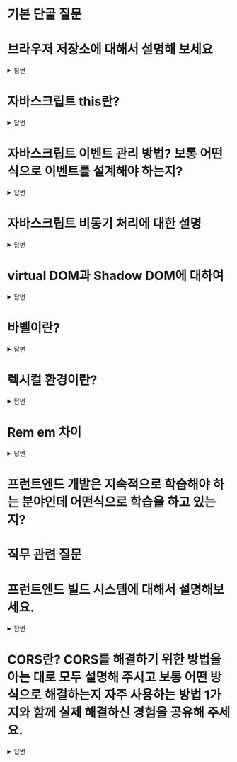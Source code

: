 # 기본 단골 질문

# 브라우저 저장소에 대해서 설명해 보세요
<details>
<summary>답변</summary>

* 로컬 스토리지와 세션 스토리지는 HTML5에서 추가된 저장소로 key와 value를 저장할 수 있다.
* 로컬 스토리지는 사용자가 지우지 않으면 브라우저에 계속 남는다.  (만료 기간 지정) 5MB
* 세션 스토리지는 브라우저 닫으면 지워짐 
  * 세션은 방문자가 웹서버에 접속해있는 상태를 하나의 단위로 보고 그것을 세션이라고 함.
* 쿠키는 로컬 스토리지와 세션 스토리지 이전의 브라우저의 저장소 역할을 했고, 만료기한이 있는 저장소이다. 동일하게 key와 value로 저장, 용량이 더 작다. 약 4KB
  * 쿠키는 브라우저에 저장되고, 세션은 접속중인 웹서버에 저장된다.
  * 보안, 쿠키 취약, 세션 비교적 좋음
  * 속도, 쿠키 빠름, 세션 느림

* 캐시 - 데이터나 값을 미리 복사해 놓는 임시 장소, 캐시는 캐시의 접근 시간에 비해 원래 데이터를 접근하는 시간이 오래 걸리는 경우나 값을 다시 계산하는 시간을 절약하고 싶은 경우에 사용
  * 브라우저에 저장된 캐시는 네트워크 사이 주고 받는 데이터를 캐시해 놓는 것이 흔하다. (headers, body 등...)
  * 최근 방문한 사이트를 캐시에 저장해두거나, 인터넷 제공업체들과 대규모 네트워크에서 인기있는 웹페이지의 캐시를 프록시 서버에 저장해서 빠르게 응답해서 네트워크 대역폭을 아낀다.

* 쿠키, 세션 flow
  * 브라우저가 서버에 로그인 요청
  * 서버에서 세션확인 후 브라우저에 세션 정보의 ID값을 쿠키에 포함하여 보냄 (상황에 따라 보내는 정보 다름)
  * 쿠키를 전달받은 브라우저는, 앞으로 같은 도메인에 접속 요청을 보낼 경우, Header에 쿠키 포함
  * 인증 권한이 필요한 다른 요청을 서버로 보냄
  * 서버는 쿠키에 저장된 세션 ID를 이용해서 사용자 인증 정보 검증
    * 검증 통과시, 요청 정상 처리 진행 후 응답
    * 검증 실패시, 요청 오류 처리 진행 후 응답

* JWT flow
  * 클라이언트에서 서버로 사용자 정보와 함께 로그인 요청
  * 서버에서는 사용자 정보 검증 후 토큰 발급
  * 클라이언트에서 토큰을 보관하고, 사용자 인증이 필요한 요청을 보낼때 토큰을 함께 보냄
    * 일반적으로 헤더에 추가해서 보냄.
  * 서버에서 토큰을 이용해서 사용자 검증 이후 요청에 대한 처리 진행
  * 장점
    * 서버측 작업이 stateless
    * 클라이언트가 토큰 관리해서, 서버의 스케일링이 더 쉽다.
    * Cross Domain 이슈 관계없이 검증
  * 단점
    * 토큰 도난 이슈, 토큰의 유효 기간을 짧게 설정하고 자주 갱신해야한다.
    * Cross Site Scripting (XSS)에 대한 위험이 있다. 
  

ex) 로컬 스토리지, 세션 스토리지, 쿠키 각각 설명
ex) 로컬 스토리지와 쿠키의 차이점 설명
웹스토리지를 아는지 ⇒ 세션스토리지와 로컬 스토리지 차이
쿠키와 세션 차이
</details>

# 자바스크립트 this란?
<details>
<summary>답변</summary>

* 자신이 속한 객체 또는 자신이 생성할 인스턴스를 가리키는 자기 참조 변수이다.
* 4가지 함수가 호출되는 방식에 따라서 this가 가리키는 것이 달라진다.
  1. 일반 함수 호출시 - global, window(browser에선) 전역객체 / undefined (use strict 모드시)
  2. 메서드로 호출시, dot notation - 메서드를 호출하는 객체를 가리킨다.
  3. 생성자 함수에서 호출시 - 생성자 함수를 가리킴
  4. call, apply, bind를 이용한 binding - 특정객체에 바인딩된 this를 가리킴
* call, bind, apply를 통해서 this를 바인딩할 수 있다.
* 화살표함수내에서 가리키는 this는 상위 컨텍스트에 있는 함수의 this이다.
</details>

# 자바스크립트 이벤트 관리 방법? 보통 어떤 식으로 이벤트를 설계해야 하는지?
<details>
<summary>답변</summary>

* 이벤트 캡쳐링은 부모에서 발생한 이벤트가 자식으로 전해지는 것 (캡쳐링 사용하는 일은 거의 없다.)
  * addEventListener(..., {capture: true}) 캡쳐링단계에서 핸들러 동작, false가 디폴트값
* 버블링이란, 이벤트가 발생했을 때 부모로 전달되어가는 것, 즉 자식에서 부모로 전파 
  * event.stopPropagation()으로 이벤트 버블링을 막을 수 있다.
* 이벤트 위임(Event Delegation)이란 상위 요소에서 하위 요소의 이벤트를 제어하는 방식을 말합니다.
ex) 이벤트 캡처링 & 버블링
ex) 이벤트 등록 & 해제
ex) 이벤트 위임 방식 등
</details>

# 자바스크립트 비동기 처리에 대한 설명
<details>
<summary>답변</summary>

* JS에서 비동기처리는 콜백함수, Promise 그리고 async/await가 있습니다.
* 초기 비동기 처리 방식인 콜백함수는 다수의 중첩으로 발생되는 콜백헬이나 에러처리가 힘들다는 단점이 있습니다.
* 이러한 단점을 보완하기 위해서 ES6부터 도입된 Promise는 pending, fulfilled 그리고 Rejected 상태를 갖고 비동기 처리를 합니다.
* 더 읽기 좋고 이해하기 좋은 흐름을 위해서 async/await이 es8에 도입해서 비동기 처리가 있는 하는 함수 앞에 async를 붙히고 비동기 처리 하는 코드 앞에 await를 붙혀서 사용합니다.
* 최신 업데이트로 async없이 await만으로도 비동기 처리할 수 있게 됐습니다.

* 자바스크립트의 비동기처리란, 특정 코드의 연산이 끝날 때까지 코드의 실행을 멈추지 않고, 다음 코드를 먼저 실행하는 방식
* 콜백함수는 JS에서 비동기처리를 위해 사용되는 패턴, 함수의 처리 순서를 보장하기 위해 함수를 중첩해서 사용되는 경우 콜백헬이 발생할 수 있고, 에러처리가 힘들다.
* 프로미스는 es6부터 콜백의 단점들을 보완하기 위해 만든 비동기 처리에 사용되는 객체
  * 비동기 처리에 성공하면 resolve 메소드 호출
  * 비동기 처리에 실패하면 reject 메소드 호출
  * 후속처리 메소드로 then, catch가 있다.
* 비동기 처리가 있는 함수 앞부분에 async를 붙히고, 함수 내부 Promise 앞부분에 await를 붙혀서 동기적인 흐름을 내부에서 만들 수 있다.
* 자바스크립트 엔진은 싱글 스레드임에도 비동기 처리를 할 수있는 이유는, 자바스크립트 엔진이 구동하는 환경인 브라우저나 Node.js가 태스크 큐와 이벤트 루프를 이용해서 멀티 스레드 환경에서 비동기처리하기 떄문이다.
ex) 콜백, 프로미스, async await
ex) 비동기 처리의 특성 및 에러 처리 방법?
</details>

# virtual DOM과 Shadow DOM에 대하여
<details>
<summary>답변</summary>

  * virtual DOM은 UI의 이상적인 또는 가상적인 표현을 메모리에 저장하고 React DOM과 같은 라이브러리에 의해 실제 DOM과 동기화하는 프로그래밍 개념입니다.
  * React에서 새로 렌더링해야될 때 새롭게 그린 virtual DOM과 이전 virtual DOM을 비교해서 바뀐 부분만 렌더링합니다.
  * Shadow DOM은 숨겨진 DOM트리가 통상적인 DOM트리 요소에 부착하는 방법을 제공합니다.
    * 숨겨진 DOM트리로, HTML상에 나타나지 않는다.
    * DOM은 마크업 문서에서 나타나는 여러가지 요소들과 텍스트 문자열을 나타내는 연결된 노드들의 트리같은 구조를 말합니다.
      * 웹의 document를 구성하는 structure와 content를 나타내는 데이터
      * 웹 다큐먼트를 위한 프로그래밍 인터페이스, 노드나 object로 나타내는데, 프로그래밍 언어가 이를 통해서 조작할 수 있다.
      * 마크업 언어는 문서가 화면에 표시되는 형식을 나타내거나 데이터의 논리적인 구조를 명시하기 위한 규칙들을 정의한 언어이다.
        * 예시 - HTML, 마크다운, style태그 

  * React Fiber는 React16에서의 새로운 조정(Reconciliation)엔진, 프로그램의 주요 목표는 virtual DOM의 증분 렌더링을 활성화 하는 것입니다.
</details>

# 바벨이란?
<details>
<summary>답변</summary>

  * 바벨은 자바스크립트 컴파일러로 주로 ES6+를 예전 버전으로 바꿔주는 역할을 한다.
  * 자바스크립트 최신 문법을 지원하지 않는 브라우저 환경에서 (IE나 예전 브라우저들) JS최신 문법을 지원하는 문법으로 변경해주는 것
  * 주 역할
    * 문법 변환 (transform syntax)
    * Polyfill features that are missing in your target environment (through a third-party polyfill such as core-js)
    * source code 변환

  ## 폴리필이란?
  
    * 웹 개발에서 기능을 지원하지 않는 웹 브라우저상의 기능을 구현하는 코드

</details>

# 렉시컬 환경이란?
<details>
<summary>답변</summary>

* 모든 코드들은 실행 컨텍스트에서 관리가 되는데, 실행 컨텍스트 내부의 렉시컬환경에서 식별자와 스코프가 관리가 된다.
* 렉시컬 환경은 식별자들에 바인딩된 값, 그리고 상위 스코프에 대한 참조를 기록하는 자료구조로 실행 컨텍스트를 구성하는 컴포넌트 입니다.
* Environment Record, Outer Lexical Environment
* 렉시컬환경 설명 ⇒ 설명 후 렉시컬환경과 동적환경의 차이를 아느냐?

실행컨텍스트가 무엇인지 ⇒ 실행컨텍스트 안에는 어떻게 구성되어있는지
* 실행 컨텍스트는 소스코드를 평가하고, 소스코드들이 실행되기 위한 환경이다.
* stack으로 코드 실행 순서 관리를 구현했고, 식별자를 관리하는 렉시컬 스코프로 구성
* 실행 컨텍스트에는 variable object(함수 컨텍스트일 경우는 Activation Object), outerEnvironmentReference, thisValue 세가지 객체 프로퍼티를 가지고 있다.
* 스코프 체인이란, 해당 전역 또는 함수가 참조할 수 있는 변수, 함수 선언등의 정보를 담고 있는 전역 객체 또는 활성 객체의 리스트를 말함
  * 식별자의 유효범위를 안에서 바깥으로 차례대로 검색해 나가는 것, outerEnvironmentReference로 가능하게 한다.

</details>

# Rem em 차이
<details>
<summary>답변</summary>

  * 둘 다 font-size를 기준으로 크기가 측정되는 공통점이 있다.
  * font-size의 기준을 무엇으로 하는지가 둘의 차이
    * Rem은 Root, 최상위 요소의 font-size속성에 기준을 둔다. (html 요소)
    * em은 현재 사용되는 곳에서의 font-size속성에 기준을 둔다.
</details>

# 프런트엔드 개발은 지속적으로 학습해야 하는 분야인데 어떤식으로 학습을 하고 있는지?

# 직무 관련 질문

# 프런트엔드 빌드 시스템에 대해서 설명해보세요.
<details>
<summary>답변</summary>

  * Node.js란?
  * NPM이란?
  * ESLint란?
  * Prettier란?
  * 웹 태스크 매니저란?
</details>

# CORS란? CORS를 해결하기 위한 방법을 아는 대로 모두 설명해 주시고 보통 어떤 방식으로 해결하는지 자주 사용하는 방법 1가지와 함께 실제 해결하신 경험을 공유해 주세요.
<details>
<summary>답변</summary>

  * CORS란, Cross Origin Resource Sharing로 출처가(origin) 다른 자원에 접근 권한을 부여하도록 헤더를 통해 브라우저에 알려주는 방식입니다.
    * 예비요청 (preflight Request), 단순 요청 (Simple Request), 인증된 요청 (Credentialed Request) 3가지 방식이 있음.
    * HTML은 Cross-Origin 정책 따름 (link태그의 css 리소스 접근, img 태그 다른 리소스, iframe 등)
    * JS는 SOP 따름 (XMLHttpRequest, Fetch API 등 script태그 내 동일 origin, 다른 도메인은 보안상 제한)
  * CORS 에러 해결방법
    * 응답 헤더에 Access-Control-Allow-Origin에 해당 출처 리소스를 적어서 접근을 허용한다. (express의 res.header에 다른 곳 리소스 적음)
    * Proxy Server를 이용하는 방식 (프록시 서버를 거쳐서 본 서버에 오게 되면, proxy는 동일 출처라서 가능)
    * JSONP방식, SOP (Same Origin Policy) 적용대상에서 제외되는 <script src= "..." >로 추가하는 방법 (예전 방식)
    * Chrome 확장프로그램 이용
  
  * Origin이란, Protocol + Host + Port를 말한다. Origin이 같아야 동일 출처로 인식
    * Protocol: https:// 
    * Host: www.youngun.com
    * Port: 3000, 8080 ....

</details>

# 클로저가 무엇인지 

<details>
<summary>답변</summary>

* 클로저는 함수가 생성될 당시의 외부 변수를 기억하고, 생성 이후에도 외부 변수에 접근할 수 있는 함수를 의미합니다.
* JS에서는 모든 함수가 클로저가 된다.([[Environment]] 프로퍼티로, new Function은 전역으로 설정되어있어서 클로저 불가)
* 함수가 정의될때, Environment 프로퍼티가 생성되고 이 값에 외부 스코프가 저장된다.

```
export function useState<S>(
  initialState: (() => S) | S,
): [S, Dispatch<BasicStateAction<S>>] {
  const dispatcher = resolveDispatcher();
  return dispatcher.useState(initialState);
}

function resolveDispatcher() {
  const dispatcher = ReactCurrentDispatcher.current;
  if (__DEV__) {
    if (dispatcher === null) {
      console.error(
  
      );
    }
  }
  return ((dispatcher: any): Dispatcher);
}

const ReactCurrentDispatcher = {
  /**
   * @internal
   * @type {ReactComponent}
   */
  current: (null: null | Dispatcher),
};

```
* 리액트에서는 useState에서 클로저가 사용된다.
* 전역에 선언된 current에 변수를 담아서, 외부에 선언된 이 값에 접근에서 이전 값을 가져오고, 변경된 상태로 관리한다.
* 함수형 컴포넌트도 동일하게 함수이기때문에, 클로저를 통해서 정의됐을 당시에 접근할 수 있는 외부 상태값에 접근할 수 있다.
꼬리질문⇒ 리액트에서 클로저를 사용하는 부분이 무엇이 있을지 ⇒ useState라고 답했는데 useState함수 내부를 보았는지, 어떻게 구성되어있는지
</details>

# 제너레이터가 무엇인지?

<details>
<summary>답변</summary>

리덕스 사가가 제너레이터함수로 구성되어있다했는데 제너레이터는 무엇인지

* 제너레이터는 코드 블록의 실행을 일시 중지했다가 필요한 시점에 재개할 수 있는 특수한 함수를 말합니다.
  * 제너레이터는 함수 호출자에게 함수 실행의 제어권을 양도할 수 있다.
  * 제너레이터는 함수 호출자와 함수의 상태를 주고받을 수 있다.
  * 제너레이터 함수를 호출하면 제너레이터 객체를 반환한다. (제너레이터 객체는 이터러블이면서 이터레이터)
  * function* 로 정의하고 하나 이상의 yield 표현식을 포함 (*의 위치는 function 키워드와 함수 이름 사이라면 어디든 상관 없음)
</details>

# useState와 useRef의 차이

<details>
<summary>답변</summary>

* useState로 저장된 state값은 state가 변경됨에 따라서 렌더링이 된다.
* useRef는 .current 프로퍼티로 전달된 인자로 초기화된 변경가능한 ref객체를 반환하고, 반환된 객체는 컴포넌트의 전 생애주기를 통해 유지됨. .current값이 변경돼도 re-rendering이 되지 않는다.
  * useRef는 이름을 지어 접근하는 용도나 컴포넌트의 생애주기 내내
* state변경에 따른 re-rendering이 필요할 경우에는 useState를 사용하고 그렇지 않을 경우 useRef를 사용.

* useEffect와 useLayoutEffect의 차이
  * useEffect는 DOM을 그린 이후에 동작
  * useLayoutEffect는 DOM그려지기 전에 동작. 부드러운 사용자 경험 제공가능

</details>

# 리액트에서 리컨실레이션이 무엇인지

<details>
<summary>답변</summary>

* 리액트가 state나 props의 변경될때, 이전에 렌더링된 요소와 새로 렌더링된 요소의 차이를 virtual DOM으로 비교하여 실제 DOM을 업데이트하는 과정을 말한다.
* diffing 알고리즘을 사용해서 두 virtual DOM을 비교한다.
* key값을 index로 하면 성능 저하가 일어나는 이유
  * reconciliation을 할때, 상위부터 내려오면서 비교하게 되는데, 이때, key값을 index로 하면 순서가 바뀌어서 두 차이를 확인할 때 비효율이 생긴다.
  * key를 통해서 기존 트리와 변경 트리를 확인하기 떄문에.

</details>

# 웹팩이란? 모듈 번들러가 무엇인가요?

<details>
<summary>답변</summary>

  * 웹팩은 여러개로 나누어진 파일을 하나의 자바스크립트 코드로 압축하고 최적화해주는 가장 많이 사용되는 모듈 번들러 라이브러리 입니다.
  * 파일이 여러개 나누어지면, 웹페이지에서 나타낼때, 파일을 받기위해 여러번 통신해야되는 비용을 줄일 수 있습니다.
  * 여러 JS파일을 하나의 파일로 묶어서 한번에 가져올 수 있게 해주고, 최신 문법을 브라우저에서 쓸수 있게 해줍니다.

  * module이란?
    * 모듈은 재사용가능한 코드 조각들이다. 쉽게 이야기하면 .js파일
    * 모듈은 자신만의 스코프를 가지고(모듈 스코프), export, import 가능
    * 일반적으로 하나의 클래스나 특정 목적을 가진 복수 함수로 구성된 라이브러리이다.
  * bundler란?
    * 번들러는 css, js, 이미지 등의 파일을 묶어주는 것을 번들링이라고 하는데, 그 결과물을 번들이라 한다.
    * 그 일을 해주는 것을 번들러라고 한다.

</details>

# Virtual DOM이 뭔지 아시는지? 썼을 때의 장점?
  * (꼬리 질문) 브라우저 동작 원리 아는 만큼 설명

<details>
<summary>답변</summary>

  * virtudal DOM이란, React Reconciliation과정에서 효율적으로 변경된 부분을 확인하기 위해서 사용하는 DOM을 추상화한 가상 객체입니다.
  * 실제 DOM을 조작하여 렌더링이 자주 생기는 것보다 메모리상의 객체로 관리하는 virtual DOM을 사용해서 변경된 부분을 수정하고 그 부분만 실제 DOM에 적용시켜 한번만 렌더링시킵니다.

  * 브라우저 동작원리
    * HTML과 CSS를 파싱해서 DOM 트리와 CSSOM 트리로 변환시켜 둘을 합쳐서 렌더트리로 결합한다.
    * 렌더 트리를 기준으로 레이아웃 배치(리플로우)와 페인트 작업이 진행후 나타냅니다.

</details>

# 서버 사이드 렌더링과 싱글 페이지 애플리케이션의 차이점?
  * (꼬리 질문) 서버 사이드 렌더링이나 SPA로 각각 구현해 본 경험이 있는지?

<details>
<summary>답변</summary>

  * 서버 사이드 렌더링은 서버에서 즉시 렌더링 가능한 html파일을 만들어서 클라이언트에 전달되는 순간, 즉시 렌더링된다. (viewable)
    * 클라이언트에서 그 이후에 js파일을 다운받고, 다운 받아진 이후에 상호작용 가능해짐
    * SEO에 유리, 빠른 초기 로딩이 장점이지만, UX좋지 않음(화면 깜빡임)과 서버 부하가 있다는 단점
    * 주로 MPA(Multi Page Application)에서 사용
  * SPA는 인터랙션이 발생할 때마다 서버로부터 새로운 파일을 받아 해당 링크로 이동하여 페이지 전체를 새로 렌더링하는 전통적인 웹페이지 구성방식
    * 주로 CSR(Client Side Rendering)을 사용해서 구현한다.

</details>

# 웹 접근성과 시맨틱 마크업이란? 이 2가지를 지키기 위해 보통 어떤식으로 마크업을 작성하는지?

<details>
<summary>답변</summary>

  * 시맨틱 마크업이란 html 각 태그를 의미론적으로 적절하게 용도에 맞게 사용하는 것을 말합니다. 
  * header와 footer, main과 section, 독립적 컨텐츠에 article, 최상위 제목에 h1, 순서 목록 ul, li 내비게이션 nav
  * 이외도 strong과 b태그 중 태그 자체가 가지는 의미로 strong이 시맨틱 마크업에 적합하다.

  * 검색엔진이 시맨틱 마크업을 중요한 키워드로 간주하기 때문에, 검색엔진 최적화에 유리하다.
  * 뿐만아니라 시각에 불편함이 있는 분들에게또한 웹 접근성 측면에서도 좋다.
  * 가독성이 좋아 유지보수에 편리하다.

  * 웹 접근성이란, 장애를 가진 사람이나 갖지 않은 사람 모두가 웹사이트를 이용하게 하는 방식을 말합니다. 
  * 사이트가 올바르게 설계되고 개발되어야 모두가 동등하게 서비스를 이용할 수 있습니다.
</details>

# 자바스크립트 프레임워크를 써봤는지? 써봤다면 어떤 걸 쓰는지? 만약 쓴다면 쓰는 이유와 썼을 때의 장점?
# “기획 - 디자인 - API 개발 - 프런트엔드 개발”의 서비스 절차에서 프런트엔드 개발자의 역할은 무엇이라고 생각하는지?
# 프런트엔드 성능 최적화란? 프런트엔드 성능 최적화 경험이 있다면 자세하게 설명해달라.

# 백엔드 개발 경험이 있는가?
  * (꼬리 질문) REST API 구축 경험과 구현 관점에서의 간단한 REST API 설계 방식 설명해 보세요. 브라우저의 URL 요청을 받아서 서버의 데이터를 화면에 다시 뿌려주기까지의 백엔드 쪽의 플로우를 알고 있는지 확인하는 차원.
# 웹 서비스 배포 시스템 구축 경험?
  * (꼬리 질문) CI, CD가 무엇인지 아는지? 구축해본 경험 혹은 사용해본 경험이 있는지
# 테스트 자동화 경험? 단위 테스트 또는 E2E 코드를 작성해 본적이 있는지?
  * (꼬리 질문) 테스팅 라이브러리와 프레임워크에 특화된 테스팅 라이브러리는 각각 어떤 걸 썼는지?
  * (꼬리 질문) 테스트 대상과 커버리지는 보통 어떻게 잡는지?
# 웹 서비스를 기획부터 배포까지 모두 스스로 해본 경험이 있는가? 토이 프로젝트나 회사 서비스 등
  * (꼬리 질문) 구체적으로 어떤 역할을 수행했는지 설명
# SEO(검색 엔진 최적화)란? 적용 사례가 있으면 구체적인 적용 방법도 같이 설명
# REST API로 받은 객체와 배열은 보통 어떤 자바스크립트 API나 로직을 이용해서 화면에 맞게 가공을 하는지?
  * (꼬리 질문) map, filter, reduce API 사용 경험과 각각 설명
# 함수형 프로그래밍이란?
  * (꼬리 질문) 자바스크립트 클로저란?
  * (꼬리 질문) 자바스크립트 프로토타입이란?

# 나올 수 있는 질문

# 타입 시스템에 대해서 알고 있는지? 타입스크립트를 써봤는지?
  * (꼬리 질문) 자바스크립트와 타입스크립트의 차이점?
  * (꼬리 질문) 타입스크립트의 장점과 단점?
# 웹 서비스의 사용성을 개선하기 위해 고민해 봤던 부분이 있는지? 구체적인 사례와 경험 설명
# 자바스크립트 관련해서 모르는 문법이나 API가 나왔을 때 관련 정보를 어떻게 검색하는지?
# 다른 직무의 동료들과 어떤 식으로 커뮤니케이션 하는지?
# 여태까지 소속되었던 팀 내부적으로 혹은 회사 외부적으로 지식 공유나 지식 전파 같은 활동들을 해본 적이 있는지?
# 새로 배우는 개발 지식은 보통 어떤 식으로 정리하는가?
# 코딩 컨벤션은 보통 어떤 걸 따르고 코딩 컨벤션을 프로젝트에 적용하기 위해 어떤 노력들을 하는지?

# 그 외 기본적 질문

# 이 직무로 지원한 이유?
# 이 직무로 지원했을 때 하는 일에 대해서 얼마나 조사 및 이해를 하고 왔는지?
# 이직하려는 회사의 직무에서 기대하는 부분과 기여할 수 있는 부분?


리덕스가 무엇인지 ⇒ 전역 상태 관리를 하는 다른 것을 써보았는지 ⇒ context API라고 답했는데 다음에 사용한다면 리덕스와 contextAPI중 어떤 것을 사용할것인지
웹팩과 바벨이 무엇인지 ⇒ 웹팩을 사용했을 때 이점
브라우저에 url을 쳤을 때, 일어나는 일련의 과정을 아는대로 설명
드래그앤드롭을 어떻게 구현하였는가
CSS관련 질문
Styled 컴포넌트를 사용한 이유 ⇒ 사용해봤을 때, 일반 css파일로 사용한 것과 어떤 차이점을 느꼈나
CSS를 하면서 어려웠던 것이 있나 ⇒ flex와 grid라 했는데 그 둘의 차이는 무엇인가
가운데 정렬 하는 법은 무엇이 있는가
vh, vw가 무엇인가


<details>
<summary>답변</summary>

</details>

### 기술 질문

- 이벤트 위임 (event delegation)
- CSS inline, block, inline-block 의 차이점
  * display inline은 마크업하고 있는 컨텐트 크기만큼 공간만 차지하고, width와 height를 조정은 무시되고, margin과 padding을 좌우만 반영됩니다. 다른 엘리먼트들과 같은 줄에 위치할 수 있습니다. span, a 태그를 예로 들 수 있습니다.
  * 반면에 block으로 지정된 엘리먼트는 한줄을 차지하고, width, height, margin, padding 속성을 모두 반영할 수 있습니다. div, p, h1태그를 예로 들 수 있습니다.
  * inline-block는 inline과 block 디스플레이의 속성을 가지고 있습니다. 기본적으로는 다른 엘리먼트들과 나란히 배치되지만, width, height, margin, padding을 조절할 수 있습니다.
- 시멘틱 마크업
  * 시맨틱 마크업이란 html 각 태그를 의미론적으로 적절하게 용도에 맞게 사용하는 것을 말합니다. 
- garbage collection
  * JS가 할당된 메모리가 더 이상 필요없을 때, GC를 통해 판단하고, 회수합니다.
- RDB
  * Relation Data Base란 관계형 데이터 모델에 베이스를 둔 데이터베이스를 말합니다. 모든 데이터를 2차원 테이블 형태로 표현해줍니다.
- 자료구조(해시테이블)
  * key값에 해시 함수를 적용해서 변환한 값을 index로 배열에 value를 저장하는 자료구조를 말합니다.
  * 평균 시간복잡도가 O(1)로 빠르게 데이터를 검색할 수 있는 자료구조이다.
- 바이너리 서치 트리(이진 탐색 트리)
  * 이진 탐색 트리는 이진탐색과 연결리스트를 결합한 구조입니다. 
  * 이진 탐색의 효율적인 탐색 속도 O(logN)와 연결리스트의 빠른 자료 입력 삭제 O(1)의 장점을 결합한 것입니다. 
  * 노드의 왼쪽 서브 트리는 해당 노드 값보다 항상 작습니다.
  * 노드의 오른쪽 서브 트리는 해당 노드 값보다 항상 큽니다.
- 정렬
- This
  * 자신이 속한 객체 또는 자신이 생성할 인스턴스를 가리키는 자기 참조 변수를 말합니다.
  * 호출 방식에 방식에 따라서 4가지로 분류될 수 있습니다.
- call, apply, bind
- async await와 promise
- MVC, MVVC
  * Model, View, Controller로 관심사를 나눠서 비즈니스 로직과 화면을 구분하는데 중점을 둔 소프트웨어 디자인 패턴입니다.
    * 비즈니스 로직과 UI로직을 분리하여 유지보수 독립적으로 가능
    * Model, View가 다른 컴포넌트에 종속되지 않아서 어플리케이션 확장 쉬움
    * 하나의 Controller에 다수의 Model과 View가 복잡하게 연결될 수 있음
  * Model, View, ViewController로 관심사를 나눈 MVC에 기반을 둔 디자인 패턴입니다.
  * Model은 데이터와 비즈니스 로직 관리
  * View는 레이아웃 화면 처리
  * Controller는 명령을 Model과 View 부분으로 라우팅합니다.
- call by reference, call by value
  * js는 기본적으로 call by value방식으로 함수 실행시 arguments를 복사된 값으로 넘어와서 callee에서 어떤 연산을 해도 원본 값은 영향받지 않는다.
  * call by reference는 함수 실행시 reference값을 arguments로 넘기므로 함수에서 동작시 원본이 영향을 받는다.
    * js에서는 call by value이므로 reference값 또한 참조 값에 대한 복사본을 넘긴다.
  * 참조값에 대한 혼란을 줄이고자 call by sharing이라 부르기도 한다.
- primitive 타입과 object의 차이점, 특징
  * primitive 타입은 데이터 복사가 일어날 때, 메모리 공간을 새로 확보하여 독립적인 값을 저장
  * object, 참조 타입은 메모리의 직접 접근이 아닌, 메모리의 위치(주소)에 대한 간접적인 참조를 통해 접근
    * 참조 타입은 변수의 크기가 동적으로 변하기 때문에, 별도의 메모리 Heap에 저장되고, 변수에 할당 시 Heap 메모리 주소 값이 저장
- 실행컨텍스트와 렉시컬 환경
  * 실행컨테스트는 JS 소스코드를 평가하고, 소스코드가 실행하는데 필요한 환경정보를 모아놓은 객체입니다.
    * 실행컨텍스트객체가 활성화되는 시점에서 variable environment(최초 스냅샷), lexical environment(실시간), thisvalue 정보를 수집합니다. (활성화 되는것은 실행컨텍스트 스택 최상단에 위치할때)
  * 실행컨텍스트 내부에는 식별자에 대한 정보(environmentRecord)와 외부 스코프에 대한 정보(outerEnvironmentReference)를 가지고 있는 렉시컬 환경이 있습니다.
- 호이스팅
  * 식별자들을 최상단으로 끌어올리는 행위를 말합니다.
  * var는 변수 선언과 초기화를 동시에 진행되지만, let과 const는 선언만 이루어진다.
- 클로저
- 스코프
  * 식별자에 대한 유효범위를 말합니다.
- TDZ
  * Temporary Dead Zone으로 let과 const는 호이스팅에의해서 변수 선언이되고 초기화가 되기 전까지 해당 변수를 호출하면 Reference error가 생긴다. const, let, class에 영향을 준다.
- 1급 객체의 조건
  * 변수에 담을 수 있다.
  * 매개변수에 넘길 수 있다. 
  * 함수에서 반환할 수 있다.
- 브라우저의 랜더링 원리
- repaint과 reflow의 차이점
  * reflow는 renderTree로 layout을 잡는 것이고, repaint
- local storage, session storage, cookie. 로그인 외에 어떤 경우에 쓸수있는지, 장단점 등.
  * local storage는 시간제한이 없고, 브라우저가 닫혀도 계속 존재한다. (직접 지워야함) 10mb
  * session storage는 세션의 종료시 즉시 삭제됨, 세션은 일반적으로 브라우저의 종료를 의미한다. 탭단위의 브라우저 5mb
    * 웹스토리지 객체는 네트워크 요청시 서버로 전송되지 않아서, 더 많은 자료 보관가능
  * 쿠키는 html5이전에 사용했던 key value 저장방식으로, 서버와 클라이언트 양쪽에서 쿠키 데이터를 사용하는 api가 존재한다. 기간이 존재한다. 4kb, 문자열만 저장가능
    * 이러한 이유로 서버쪽에서의 사용이 잦고 필수적이라면 양쪽에서의 인터랙션이 효과적인 쿠키값을 사용하는 것이 좋다.
- Event loop와 js 실행 순서
- var let const 차이점
- cors의 정의와 생긴 이유, 어떻게 우회하는지
- Restful api를 왜 써야하는지 (Update 기능을 왜 Delete 메소드로 하면 안되는지)
  * URI는 정보의 자원을 표현하고 HTTP메소드는 자원의 행위를 표현하는 방식입니다.
  * REST의 설계규칙을 잘따라서 만들면 api 주소만으로도 어떤 것을 요청하는 지 파악하기 가능합니다.
  * update기능은 http 메소드의 post를 사용하는게 적절하기 때문입니다. (아니면 RESTful 깨짐)
- http와 https의 차이. 장단점
  * http에 데이터 암호화가 추가된 프로토콜이다. 
  * 보안상 우위가 있고 SEO에 혜택을 볼 수 있다.
  * 암호화/복호화 과정으로 http 보다 느리고 (요즘은 거의 차이없음), 인증서 발급, 유지를 위한 추가비용
- 바벨
- 웹팩
- 같은 크기의 웹팩으로 압축한 프로젝트와 웹팩으로 압축하지 않은 프로젝트가 있을 때 무엇이 더 좋을까(빠를까), 그 이유는?
- 더블 이퀄 & 트리플이퀄
- 커링
- 재귀 써본적 있는지
- js와 jsx의 차이
- CDN
- ES6(2015)를 지원하지 않는 곳에서 자바스크립트를 써야한다면?
- 타입스크립트와 자바스크립트의 차이점
- 얕은 복사 깊은 복사
- ECMAScript와 JavaScript의 차이점은 무엇인가요?
- 자바스크립트의 데이터 타입을 모두 나열해 주세요.
- 객체의 프로토타입에 대해 설명해 주세요.

- 리액트에서 랜더링 과정
- 리액트는 어떻게 변화를 감지하는지
- 훅이란? 훅을 사용하는 이유
- 써본 훅이 있는지? 그건 어떤 훅이고 어떻게 작동하는지? (훅 두세개의 작동원리 정도는 알고 가는 것 추천)
- 제일 좋아하는 리액트 관련 라이브러리는?
- 제일 좋아하는 (많이 써본) 훅은? 그 훅에 대한 설명.
- 컴포넌트의 생명주기
- useMemo와 React.memo의 비교
- redux를 사용하는 이유
- 리덕스를 사용했을 경우, 실제로는 state가 어디에 저장되는지
- 디핑 알고리즘
- 고차 컴포넌트 (hoc)
- state를 왜 직접 수정하면 안되는지
- 리액트의 단점이 무엇이라고 생각하는지
- 클래스형으로 쓰는 것과 함수형으로 쓰는 것의 차이점
- 리액트가 오브젝트를 그리는 것과 따로 사용한 라이브러리가 오브젝트를 그리는 것, 둘 중에 어떤 것이 더 나은가? 둘의 장단점 (React & D3.js 중 누구에게 랜더링 주도권을 주어야하는지 질문받았음)
- 왜 CRA를 사용해야하는가?
- Falsy로 평가되는 값은 무엇인가요?
- 리액트 훅에 대해 설명해 주세요.
- Event Loop에 대해 설명해 주세요.

- 일반 함수와 화살표 함수의 차이점은 무엇인가요?
- DOM과 VirtualDOM은 각각 무엇이고, VirtualDOM의 이점은 무엇인가요?
- ES6에서 추가된 문법을 아는대로 설명해 주세요.
- `==` 연산자와 `===` 연산자의 차이점을 설명해 주세요.
- 리덕스가 무엇이고, 사용했을 때의 이점은 무엇인가요?
- Hash Table에 대해 설명해 주세요.
- OOP에 대해 아는대로 설명해 주세요.
  - `class`, `private`, `public`
  - `private` 키워드를 사용하지 못 한다면 어떻게 캡슐화를 할 수 있을까요?
- 모듈 패턴에 대해 설명해 주세요.
- 팩토리 패턴에 대해 설명해 주세요.
- 리액트를 사용하는 이유가 무엇이라고 생각하시나요?
- JsonWebToken에 대해 설명해 주세요.
- MongoDB를 사용한 이유가 무엇인가요?
- 정렬 알고리즘 중 가장 빠른 것은 무엇인가요?
- 클래스형 컴포넌트와 함수형 컴포넌트의 차이는 무엇인가요?
- 생명주기에 대해 설명해 주세요.
- Box Model에 대해 설명해 주세요.
- Position 속성에 대해 설명해 주세요.
- z-index가 무엇인가요?
- 동기 프로그래밍과 비동기 프로그래밍의 차이점을 설명해 주세요.
    - Promise, Async / Await
- 클로저에 대해 아는대로 설명해 주세요.
- CSS와 CSS in JS에 대해 설명해 주세요.
- 쿠키에 대해 설명해 주세요.
- Local Storage를 사용할 때의 장 / 단점에 대해 설명해 주세요.
- 디렉토리 구조에 대해 고민했던 경험이 있나요?
- 컴포넌트를 재사용했던 경험이 있나요?
    - 컴포넌트를 재사용할 때 겪었던 문제점은 무엇인가요?
- 디자인 시스템에 대해 아는대로 설명해 주세요.
- 기억에 남는 상태 관리 경험에 대해 설명해 주세요.
- TDD(Test-Driven-Development)와 DDD(Domain-Driven-Development)에 대해서 아는지?
- (url에 주소 입력하는 시점부터) 브라우저 렌더링 과정
- 이벤트 위임(버블링, 캡쳐링의 차이)이 무엇인지, 적용 경험이 있는지, 왜 적용했는지
- 함수를 선언할 때 표현식, 선언식 중에 무엇을 선호하는지? 그 이유는?
- null, undefined란 무엇이고 어떻게 구분하는지?
- 스코프, 호이스팅, var let const, TDZ
    - 스코프란 무엇인지?
    - 스코프 관점에서 var let const를 설명해줄 수 있는지?
- 클로저란 무엇인지?
    - (내부 함수는 실행이 종료된 외부 함수의 스코프에 접근할 수 있다고 했는데) 구체적으로 어떻게 접근할 수 있게 되는지?
- flex, grid
- CSS selector
- box model이란 무엇인지?
    - 컨텐츠 박스를 변경하는 속성(box-sizing)에 대해서 알고 있는지와 그에 대한 설명
- CSS sprite란 무엇인지?
- rem은 무엇이고 어떨 때 사용하는지?
- reset CSS, normalize CSS
- (대부분의 프로젝트를 React styled-components로 진행했는데) 일반 CSS 대비 CSS-in-JS의 장단점은 무엇인지?
- (일반적인 홈페이지 시안을 받았다고 할 때) 컴포넌트를 어떻게 분리할 것인지? 그 이유는?
    - state 관리는 전역에서 할 것인지, 해당 컴포넌트 내에서 할 것인지? 그 이유는?
- 경험해본 상태관리 방식(context api, redux ...)에 무엇이 있는지와 장단점, 선택한 이유
- TypeScript나 Flow를 사용해본 경험이 있는지
- (경험이 있는 경우) 도입하게 된 계기와 장단점
- (코테, 시간 부족으로 마지막 답안 미제출한 상황) 마지막 문제를 제출하지 않은 이유는 무엇인지? 시간이 부족했는지? 난이도가 어려워서 포기했는지?
- (과제) 혼자 완성한 것이 맞는지? 부트캠프의 선생님 등이 도와준 것은 아닌지?
- (과제) 시간이 더 있었다면 어떻게 했을 것 같은지? 개선방향, 아쉬운 점 등
- (과제, 답안에서 React.useState가 아니라 React.useReducer를 쓴 상황) 왜 useState를 사용하지 않았는지? 오버엔지니어링에 대해 어떻게 생각하는지?
- (과제, 사용한 라이브러리가 있는 경우) 해당 라이브러리를 선택한 이유와 이점
- 테스트를 작성하는, 테스트가 필요한 이유와 작성시 이점
- 유닛, 통합, e2e 테스트 중 작성해본 테스트가 있는지
    - 유닛 테스트를 작성했을 때의 이점
    - 테스트케이스 정의는 어떻게 하는지
- (시간 등 리소스가 부족한 경우) 일부만 테스트해야한다고 할 때, 테스트 범위와 우선순위 선정은 어떻게 할 것인지?
    - 컴포넌트 테스트는 어떻게 하는지?
